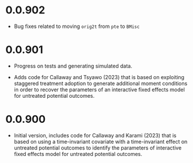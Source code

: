 # 0.0.902

  * Bug fixes related to moving `orig2t` from `pte` to `BMisc`

# 0.0.901

  * Progress on tests and generating simulated data.

  * Adds code for Callaway and Tsyawo (2023) that is based on exploiting staggered treatment adoption to generate additional moment conditions in order to recover the parameters of an interactive fixed effects model for untreated potential outcomes.

# 0.0.900

  * Initial version, includes code for Callaway and Karami (2023) that is based on using a time-invariant covariate with a time-invariant effect on untreated potential outcomes to identify the parameters of interactive fixed effects model for untreated potential outcomes.
